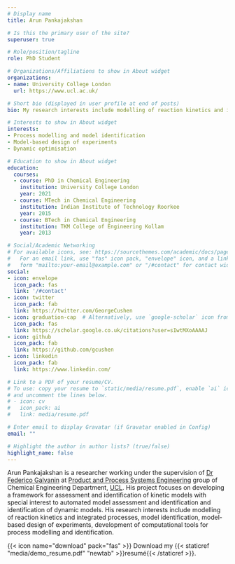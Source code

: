 ```yaml
---
# Display name
title: Arun Pankajakshan

# Is this the primary user of the site?
superuser: true

# Role/position/tagline
role: PhD Student

# Organizations/Affiliations to show in About widget
organizations:
- name: University College London
  url: https://www.ucl.ac.uk/

# Short bio (displayed in user profile at end of posts)
bio: My research interests include modelling of reaction kinetics and integrated processes, model identification, model-based design of experiments, development of computational tools for process modelling and identification.

# Interests to show in About widget
interests:
- Process modelling and model identification
- Model-based design of experiments
- Dynamic optimisation

# Education to show in About widget
education:
  courses:
  - course: PhD in Chemical Engineering
    institution: University College London
    year: 2021
  - course: MTech in Chemical Engineering
    institution: Indian Institute of Technology Roorkee
    year: 2015
  - course: BTech in Chemical Engineering
    institution: TKM College of Engineering Kollam
    year: 2013

# Social/Academic Networking
# For available icons, see: https://sourcethemes.com/academic/docs/page-builder/#icons
#   For an email link, use "fas" icon pack, "envelope" icon, and a link in the
#   form "mailto:your-email@example.com" or "/#contact" for contact widget.
social:
- icon: envelope
  icon_pack: fas
  link: '/#contact'
- icon: twitter
  icon_pack: fab
  link: https://twitter.com/GeorgeCushen
- icon: graduation-cap  # Alternatively, use `google-scholar` icon from `ai` icon pack
  icon_pack: fas
  link: https://scholar.google.co.uk/citations?user=sIwtMXoAAAAJ
- icon: github
  icon_pack: fab
  link: https://github.com/gcushen
- icon: linkedin
  icon_pack: fab
  link: https://www.linkedin.com/

# Link to a PDF of your resume/CV.
# To use: copy your resume to `static/media/resume.pdf`, enable `ai` icons in `params.toml`, 
# and uncomment the lines below.
# - icon: cv
#   icon_pack: ai
#   link: media/resume.pdf

# Enter email to display Gravatar (if Gravatar enabled in Config)
email: ""

# Highlight the author in author lists? (true/false)
highlight_name: false
---
```


Arun Pankajakshan is a researcher working under the supervision of [Dr Federico Galvanin](https://www.ucl.ac.uk/chemical-engineering/people/dr-federico-galvanin/) at [Product and Process Systems Engineering](https://www.ucl.ac.uk/chemical-engineering/research/research-groups/product-and-process-systems-engineering/) group of Chemical Engineering Department, [UCL](https://www.ucl.ac.uk/). His project focuses on developing a framework for assessment and identification of kinetic models with special interest to automated model assessment and identification and identification of dynamic models. His research interests include modelling of reaction kinetics and integrated processes, model identification, model-based design of experiments, development of computational tools for process modelling and identification.

{{< icon name="download" pack="fas" >}} Download my {{< staticref "media/demo_resume.pdf" "newtab" >}}resumé{{< /staticref >}}.
